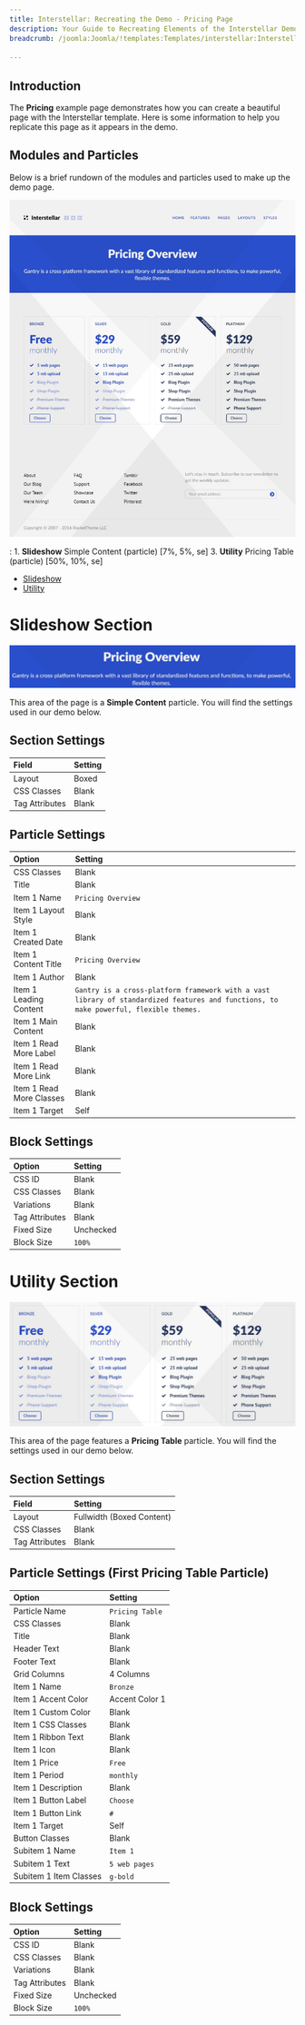 ```yaml
---
title: Interstellar: Recreating the Demo - Pricing Page
description: Your Guide to Recreating Elements of the Interstellar Demo for Joomla
breadcrumb: /joomla:Joomla/!templates:Templates/interstellar:Interstellar

---
```


## Introduction

The **Pricing** example page demonstrates how you can create a beautiful page with the Interstellar template. Here is some information to help you replicate this page as it appears in the demo.

## Modules and Particles

Below is a brief rundown of the modules and particles used to make up the demo page.

![](assets/page_pricing.jpeg)

:   1. **Slideshow** Simple Content (particle) [7%, 5%, se]
    3. **Utility** Pricing Table (particle) [50%, 10%, se]

* [Slideshow](#slideshow-section)
* [Utility](#feature-section)

# Slideshow Section

![](assets/page_pricing_1.jpeg)

This area of the page is a **Simple Content** particle. You will find the settings used in our demo below.

## Section Settings

| Field          | Setting |
| :-----         | :-----  |
| Layout         | Boxed   |
| CSS Classes    | Blank   |
| Tag Attributes | Blank   |

## Particle Settings

| Option                   | Setting                                                                                                                               |
| :-----                   | :-----                                                                                                                                |
| CSS Classes              | Blank                                                                                                                                 |
| Title                    | Blank                                                                                                                                 |
| Item 1 Name              | `Pricing Overview`                                                                                                                    |
| Item 1 Layout Style      | Blank                                                                                                                                 |
| Item 1 Created Date      | Blank                                                                                                                                 |
| Item 1 Content Title     | `Pricing Overview`                                                                                                                    |
| Item 1 Author            | Blank                                                                                                                                 |
| Item 1 Leading Content   | `Gantry is a cross-platform framework with a vast library of standardized features and functions, to make powerful, flexible themes.` |
| Item 1 Main Content      | Blank                                                                                                                                 |
| Item 1 Read More Label   | Blank                                                                                                                                 |
| Item 1 Read More Link    | Blank                                                                                                                                 |
| Item 1 Read More Classes | Blank                                                                                                                                 |
| Item 1 Target            | Self                                                                                                                                  |

## Block Settings

| Option         | Setting   |
| :-----         | :-----    |
| CSS ID         | Blank     |
| CSS Classes    | Blank     |
| Variations     | Blank     |
| Tag Attributes | Blank     |
| Fixed Size     | Unchecked |
| Block Size     | `100%`    |

# Utility Section

![](assets/page_pricing_2.jpeg)

This area of the page features a **Pricing Table** particle. You will find the settings used in our demo below.

## Section Settings

| Field          | Setting                   |
| :-----         | :-----                    |
| Layout         | Fullwidth (Boxed Content) |
| CSS Classes    | Blank                     |
| Tag Attributes | Blank                     |

## Particle Settings (First Pricing Table Particle)

| Option                 | Setting         |
| :-----                 | :-----          |
| Particle Name          | `Pricing Table` |
| CSS Classes            | Blank           |
| Title                  | Blank           |
| Header Text            | Blank           |
| Footer Text            | Blank           |
| Grid Columns           | 4 Columns       |
| Item 1 Name            | `Bronze`        |
| Item 1 Accent Color    | Accent Color 1  |
| Item 1 Custom Color    | Blank           |
| Item 1 CSS Classes     | Blank           |
| Item 1 Ribbon Text     | Blank           |
| Item 1 Icon            | Blank           |
| Item 1 Price           | `Free`          |
| Item 1 Period          | `monthly`       |
| Item 1 Description     | Blank           |
| Item 1 Button Label    | `Choose`        |
| Item 1 Button Link     | `#`             |
| Item 1 Target          | Self            |
| Button Classes         | Blank           |
| Subitem 1 Name         | `Item 1`        |
| Subitem 1 Text         | `5 web pages`   |
| Subitem 1 Item Classes | `g-bold`        |

## Block Settings

| Option         | Setting   |
| :-----         | :-----    |
| CSS ID         | Blank     |
| CSS Classes    | Blank     |
| Variations     | Blank     |
| Tag Attributes | Blank     |
| Fixed Size     | Unchecked |
| Block Size     | `100%`    |